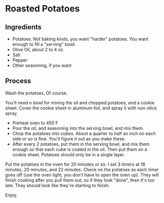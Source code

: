 # Roasted Potatoes

## Ingredients

- Potatoes. Not baking kinds, you want "harder" potatoes. You want enough to fill a "serving" bowl.
- Olive Oil, about 2 to 4 oz.
- Salt
- Pepper
- Other seasoning, if you want

## Process

Wash the potatoes. Of course.

You'll need o bowl for mixing the oil and chopped potatoes, and a cookie sheet.
Cover the cookie sheet in aluminum foil, and spray it with non-stick spray.

- Preheat oven to 450 F
- Pour the oil, and seasoning into the serving bowl, and mix them.
- Chop the potatoes into cubes. About a quarter to half an inch on each side or so is fine. You'll figure it out as you make these.
- After every 2 potatoes, put them in the serving bowl, and mix them enough so that each cube is coated in the oil. Then put them on a cookie sheet. Potatoes should only be in a single layer.

Put the potatoes in the oven for 20 minutes or so. I set 3 timers at 18 minutes, 20 minutes, and 22 minutes. Check on the potatoes as each timer goes off (use the oven light, you don't have to open the oven up).
They will finish cooking after you pull them out, so if they look "done", then it's too late. They should look like they're starting to finish.

Enjoy.

